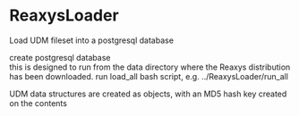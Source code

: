 # ReaxysLoader
Load UDM fileset into a postgresql database

create postgresql database<br>
this is designed to run from the data directory where the Reaxys distribution has been downloaded.
run load_all bash script, e.g.  ../ReaxysLoader/run_all
<br>

UDM data structures are created as objects, with an MD5 hash key created on the contents<br>

